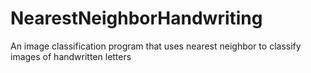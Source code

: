 # NearestNeighborHandwriting
An image classification program that uses nearest neighbor to classify images of handwritten letters
